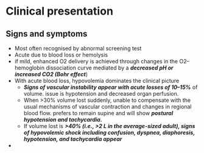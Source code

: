 # Clinical presentation 
## Signs and symptoms 
* Most often recognised by abnormal screening test 
* Acute due to blood loss or hemolysis 
* if mild, enhanced O2 delivery is achieved through changes in the O2–hemoglobin dissociation curve mediated by a ***decreased pH or increased CO2 (Bohr effect***)
* With acute blood loss, hypovolemia dominates the clinical picture 
	* ***Signs of vascular instability appear with acute losses of 10–15%*** of volume. issue is hypotension and decreased organ perfusion.
	* When >30%  volume lost suddenly,  unable to compensate with the usual mechanisms of vascular contraction and changes in regional blood flow.  prefers to remain supine and will show ***postural hypotension and tachycardia.***
	* If  volume lost is ***>40% (i.e., >2 L in the average-sized adult), signs of hypovolemic shock including confusion, dyspnea, diaphoresis, hypotension, and tachycardia appear***
* 